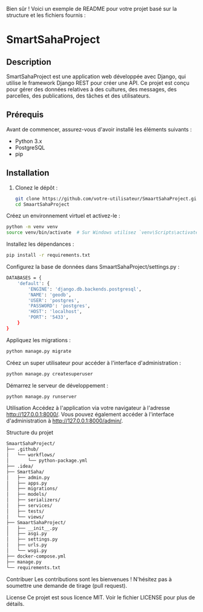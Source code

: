 Bien sûr ! Voici un exemple de README pour votre projet basé sur la structure et les fichiers fournis :

# SmartSahaProject

## Description

SmartSahaProject est une application web développée avec Django, qui utilise le framework Django REST pour créer une API. Ce projet est conçu pour gérer des données relatives à des cultures, des messages, des parcelles, des publications, des tâches et des utilisateurs.

## Prérequis

Avant de commencer, assurez-vous d'avoir installé les éléments suivants :

- Python 3.x
- PostgreSQL
- pip

## Installation

1. Clonez le dépôt :

   ```bash
   git clone https://github.com/votre-utilisateur/SmaartSahaProject.git
   cd SmaartSahaProject
   ```
Créez un environnement virtuel et activez-le :
```bash
python -m venv venv
source venv/bin/activate  # Sur Windows utilisez `venv\Scripts\activate`
```
Installez les dépendances :
```bash
pip install -r requirements.txt
```
Configurez la base de données dans SmaartSahaProject/settings.py :
```bash
DATABASES = {
    'default': {
        'ENGINE': 'django.db.backends.postgresql',
        'NAME': 'geodb',
        'USER': 'postgres',
        'PASSWORD': 'postgres',
        'HOST': 'localhost',
        'PORT': '5433',
    }
}
```
Appliquez les migrations :
```bash
python manage.py migrate
```
Créez un super utilisateur pour accéder à l'interface d'administration :
```bash
python manage.py createsuperuser
```
Démarrez le serveur de développement :
```bash
python manage.py runserver
```
Utilisation
Accédez à l'application via votre navigateur à l'adresse http://127.0.0.1:8000/. Vous pouvez également accéder à l'interface d'administration à http://127.0.0.1:8000/admin/.

Structure du projet
```bash
SmaartSahaProject/
├── .github/
│   └── workflows/
│       └── python-package.yml
├── .idea/
├── SmartSaha/
│   ├── admin.py
│   ├── apps.py
│   ├── migrations/
│   ├── models/
│   ├── serializers/
│   ├── services/
│   ├── tests/
│   └── views/
├── SmaartSahaProject/
│   ├── __init__.py
│   ├── asgi.py
│   ├── settings.py
│   ├── urls.py
│   └── wsgi.py
├── docker-compose.yml
├── manage.py
└── requirements.txt
```

Contribuer
Les contributions sont les bienvenues ! N'hésitez pas à soumettre une demande de tirage (pull request).

License
Ce projet est sous licence MIT. Voir le fichier LICENSE pour plus de détails.
